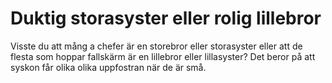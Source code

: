 # Duktig storasyster eller rolig lillebror

 Visste du att mång a chefer är en storebror eller storasyster eller att de flesta som hoppar fallskärm är en lillebror eller lillasyster? Det beror på att syskon får olika olika uppfostran när de är små.
<!--stackedit_data:
eyJoaXN0b3J5IjpbNzM1NDE1NDAzLDQ5NDk5MDM1Nyw3MjU3ND
YzNiwtNjMwMjAxMjA4XX0=
-->